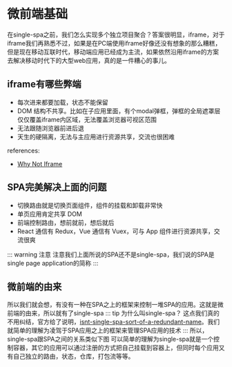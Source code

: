 # 微前端基础

在single-spa之前，我们怎么实现多个独立项目聚合？答案很明显，iframe，对于iframe我们再熟悉不过，如果是在PC端使用iframe好像还没有想象的那么糟糕，但是现在移动互联时代，移动端应用已经成为主流，如果依然沿用iframe的方案去解决移动时代下的大型web应用，真的是一件糟心的事儿。

## iframe有哪些弊端

 - 每次进来都要加载，状态不能保留
 - DOM 结构不共享。比如在子应用里面，有个modal弹框，弹框的全局遮罩层仅仅覆盖iframe内区域，无法覆盖浏览器可视区范围
 - 无法跟随浏览器前进后退
 - 天生的硬隔离，无法与主应用进行资源共享，交流也很困难

 references:

  - [Why Not Iframe](https://www.yuque.com/kuitos/gky7yw/gesexv)


 ## SPA完美解决上面的问题

 - 切换路由就是切换页面组件，组件的挂载和卸载非常快
 - 单页应用肯定共享 DOM
 - 前端控制路由，想前就前，想后就后
 - React 通信有 Redux，Vue 通信有 Vuex，可与 App 组件进行资源共享，交流很爽

 ::: warning 注意
注意我们上面所说的SPA还不是single-spa，我们说的SPA是single page application的简称
 :::

 ## 微前端的由来

 所以我们就会想，有没有一种在SPA之上的框架来控制一堆SPA的应用。这就是微前端的由来，所以就有了single-spa
 ::: tip 为什么叫single-spa？
 这点我们真的不用纠结，官方给了说明，[isnt-single-spa-sort-of-a-redundant-name](https://single-spa.js.org/docs/getting-started-overview#isnt-single-spa-sort-of-a-redundant-name)。我们就简单的理解为凌驾于SPA应用之上的框架来管理SPA应用的技术
 :::
所以，single-spa跟SPA之间的关系类似下图
 <file-image name="spa"></file-image>
可以简单的理解为single-spa就是一个控制容器，其它的应用可以通过注册的方式把自己挂载到容器上，但同时每个应用又有自己独立的路由，状态，仓库，打包流等等。


